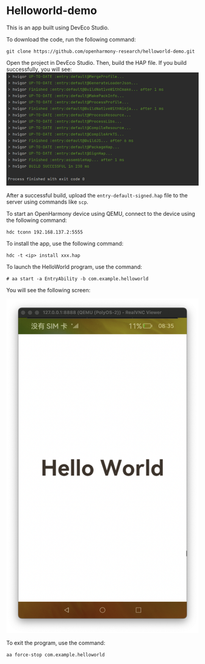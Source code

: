 
# Helloworld-demo

This is an app built using DevEco Studio.

To download the code, run the following command:
```
git clone https://github.com/openharmony-research/helloworld-demo.git
```

Open the project in DevEco Studio. Then, build the HAP file. If you build successfully, you will see:
![build](images/2.png)

After a successful build, upload the `entry-default-signed.hap` file to the server using commands like `scp`.

To start an OpenHarmony device using QEMU, connect to the device using the following command:
```
hdc tconn 192.168.137.2:5555
```

To install the app, use the following command:
```
hdc -t <ip> install xxx.hap
```

To launch the HelloWorld program, use the command:
```
# aa start -a EntryAbility -b com.example.helloworld
```

You will see the following screen:

![helloworld](images/1.png)

To exit the program, use the command:
```
aa force-stop com.example.helloworld
```
